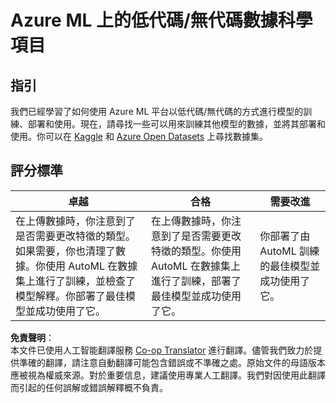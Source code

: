 <!--
CO_OP_TRANSLATOR_METADATA:
{
  "original_hash": "8fdc4a5fd9bc27a8d2ebef995dfbf73f",
  "translation_date": "2025-08-24T13:04:57+00:00",
  "source_file": "5-Data-Science-In-Cloud/18-Low-Code/assignment.md",
  "language_code": "hk"
}
-->
# Azure ML 上的低代碼/無代碼數據科學項目

## 指引

我們已經學習了如何使用 Azure ML 平台以低代碼/無代碼的方式進行模型的訓練、部署和使用。現在，請尋找一些可以用來訓練其他模型的數據，並將其部署和使用。你可以在 [Kaggle](https://kaggle.com) 和 [Azure Open Datasets](https://azure.microsoft.com/services/open-datasets/catalog?WT.mc_id=academic-77958-bethanycheum&ocid=AID3041109) 上尋找數據集。

## 評分標準

| 卓越 | 合格 | 需要改進 |
|------|------|----------|
|在上傳數據時，你注意到了是否需要更改特徵的類型。如果需要，你也清理了數據。你使用 AutoML 在數據集上進行了訓練，並檢查了模型解釋。你部署了最佳模型並成功使用了它。 | 在上傳數據時，你注意到了是否需要更改特徵的類型。你使用 AutoML 在數據集上進行了訓練，部署了最佳模型並成功使用了它。 | 你部署了由 AutoML 訓練的最佳模型並成功使用了它。 |

**免責聲明**：  
本文件已使用人工智能翻譯服務 [Co-op Translator](https://github.com/Azure/co-op-translator) 進行翻譯。儘管我們致力於提供準確的翻譯，請注意自動翻譯可能包含錯誤或不準確之處。原始文件的母語版本應被視為權威來源。對於重要信息，建議使用專業人工翻譯。我們對因使用此翻譯而引起的任何誤解或錯誤解釋概不負責。